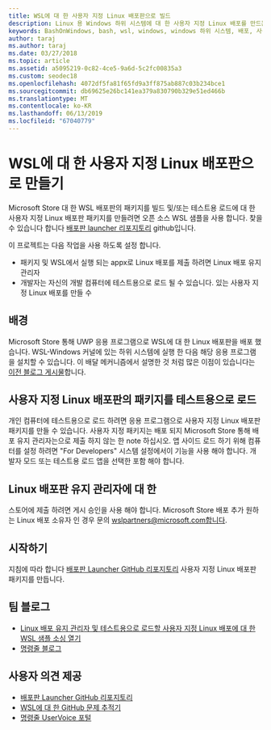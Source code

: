 ```yaml
---
title: WSL에 대 한 사용자 지정 Linux 배포판으로 빌드
description: Linux 용 Windows 하위 시스템에 대 한 사용자 지정 Linux 배포를 만드는 방법에 알아봅니다.
keywords: BashOnWindows, bash, wsl, windows, windows 하위 시스템, 배포, 사용자 지정
author: taraj
ms.author: taraj
ms.date: 03/27/2018
ms.topic: article
ms.assetid: a5095219-0c82-4ce5-9a6d-5c2fc00835a3
ms.custom: seodec18
ms.openlocfilehash: 4072df5fa81f65fd9a3ff875ab887c03b234bce1
ms.sourcegitcommit: db69625e26bc141ea379a830790b329e51ed466b
ms.translationtype: MT
ms.contentlocale: ko-KR
ms.lasthandoff: 06/13/2019
ms.locfileid: "67040779"
---
```

# <a name="creating-a-custom-linux-distro-for-wsl"></a>WSL에 대 한 사용자 지정 Linux 배포판으로 만들기

Microsoft Store 대 한 WSL 배포판의 패키지를 빌드 및/또는 테스트용 로드에 대 한 사용자 지정 Linux 배포판 패키지를 만들려면 오픈 소스 WSL 샘플을 사용 합니다. 찾을 수 있습니다 합니다 [배포판 launcher 리포지토리](https://github.com/Microsoft/WSL-DistroLauncher) github입니다.

이 프로젝트는 다음 작업을 사용 하도록 설정 합니다.
* 패키지 및 WSL에서 실행 되는 appx로 Linux 배포를 제출 하려면 Linux 배포 유지 관리자
* 개발자는 자신의 개발 컴퓨터에 테스트용으로 로드 될 수 있습니다. 있는 사용자 지정 Linux 배포를 만들 수

## <a name="background"></a>배경
Microsoft Store 통해 UWP 응용 프로그램으로 WSL에 대 한 Linux 배포판을 배포 했습니다. WSL-Windows 커널에 있는 하위 시스템에 실행 한 다음 해당 응용 프로그램을 설치할 수 있습니다. 이 배달 메커니즘에서 설명한 것 처럼 많은 이점이 있습니다는 [이전 블로그 게시물](https://blogs.msdn.microsoft.com/commandline/2017/07/10/ubuntu-now-available-from-the-windows-store/)합니다.

## <a name="sideloading-a-custom-linux-distro-package"></a>사용자 지정 Linux 배포판의 패키지를 테스트용으로 로드
개인 컴퓨터에 테스트용으로 로드 하려면 응용 프로그램으로 사용자 지정 Linux 배포판 패키지를 만들 수 있습니다. 사용자 지정 패키지는 배포 되지 Microsoft Store 통해 배포 유지 관리자는으로 제출 하지 않는 한 note 하십시오.
앱 사이드 로드 하기 위해 컴퓨터를 설정 하려면 "For Developers" 시스템 설정에서이 기능을 사용 해야 합니다.  개발자 모드 또는 테스트용 로드 앱을 선택한 포함 해야 합니다.

## <a name="for-linux-distro-maintainers"></a>Linux 배포판 유지 관리자에 대 한
스토어에 제출 하려면 게시 승인을 사용 해야 합니다. Microsoft Store 배포 추가 원하는 Linux 배포 소유자 인 경우 문의 wslpartners@microsoft.com합니다.

## <a name="getting-started"></a>시작하기
지침에 따라 합니다 [배포판 Launcher GitHub 리포지토리](https://github.com/Microsoft/WSL-DistroLauncher) 사용자 지정 Linux 배포판 패키지를 만듭니다.

 
## <a name="team-blogs"></a>팀 블로그
*  [Linux 배포 유지 관리자 및 테스트용으로 로드할 사용자 지정 Linux 배포에 대 한 WSL 샘플 소싱 열기](https://blogs.msdn.microsoft.com/commandline/2018/03/26/wsl-distro-launcher/)
* [명령줄 블로그](https://blogs.msdn.microsoft.com/commandline/)

## <a name="provide-feedback"></a>사용자 의견 제공
* [배포판 Launcher GitHub 리포지토리](https://github.com/Microsoft/WSL-DistroLauncher)
* [WSL에 대 한 GitHub 문제 추적기](https://github.com/Microsoft/BashOnWindows/issues)
* [명령줄 UserVoice 포털](https://wpdev.uservoice.com/forums/266908-command-prompt-console-bash-on-ubuntu-on-windo/category/161892-bash)
